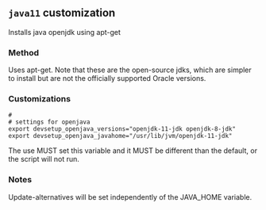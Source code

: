 ## `java11` customization
Installs java openjdk using apt-get

### Method
Uses apt-get. Note that these are the open-source jdks, which are simpler to install but
are not the officially supported Oracle versions.

### Customizations
````
#
# settings for openjava
export devsetup_openjava_versions="openjdk-11-jdk openjdk-8-jdk"
export devsetup_openjava_javahome="/usr/lib/jvm/openjdk-11-jdk"
````
The use MUST set this variable and it MUST be different than the default, or the script will not run.

### Notes
Update-alternatives will be set independently of the JAVA_HOME variable.
